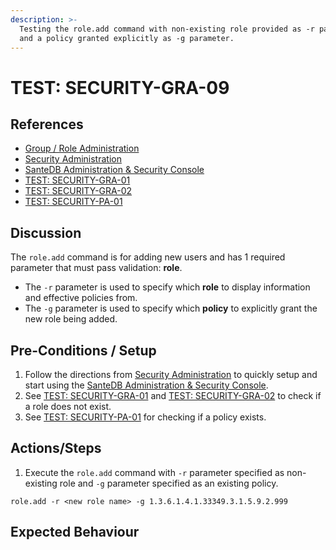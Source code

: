 ```yaml
---
description: >-
  Testing the role.add command with non-existing role provided as -r parameter
  and a policy granted explicitly as -g parameter.
---
```


# TEST: SECURITY-GRA-09

## References

* [Group / Role Administration](../../../../../operations/host-administration/santedb-icdr-admin-console/group-role-management.md)
* [Security Administration](../../../../../operations/security-administration/#demo-environment) 
* [SanteDB Administration & Security Console](../../../../../operations/host-administration/santedb-icdr-admin-console/)
* [TEST: SECURITY-GRA-01](test-security-gra-01.md)
* [TEST: SECURITY-GRA-02](test-security-gra-02.md)
* [TEST: SECURITY-PA-01](../policy-administration-tests/test-security-pa-01.md) 

## Discussion

The `role.add` command is for adding new users and has 1 required parameter that must pass validation: **role**. 

* The `-r` parameter is used to specify which **role** to display information and effective policies from.
* The `-g` parameter is used to specify which **policy** to explicitly grant the new role being added.

## Pre-Conditions / Setup

1. Follow the directions from [Security Administration](../../../../../operations/security-administration/#demo-environment) to quickly setup and start using the [SanteDB Administration & Security Console](../../../../../operations/host-administration/santedb-icdr-admin-console/).
2. See [TEST: SECURITY-GRA-01](test-security-gra-01.md) and [TEST: SECURITY-GRA-02](test-security-gra-02.md) to check if a role does not exist.
3. See [TEST: SECURITY-PA-01](../policy-administration-tests/test-security-pa-01.md) for checking if a policy exists.

## Actions/Steps

1. Execute the `role.add` command with `-r` parameter specified as non-existing role and `-g` parameter specified as an existing policy.

```text
role.add -r <new role name> -g 1.3.6.1.4.1.33349.3.1.5.9.2.999
```

## Expected Behaviour

